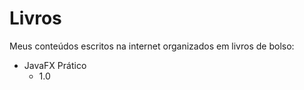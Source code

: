 # Livros

Meus conteúdos escritos na internet organizados em livros de bolso:

- JavaFX Prático
	- 1.0
